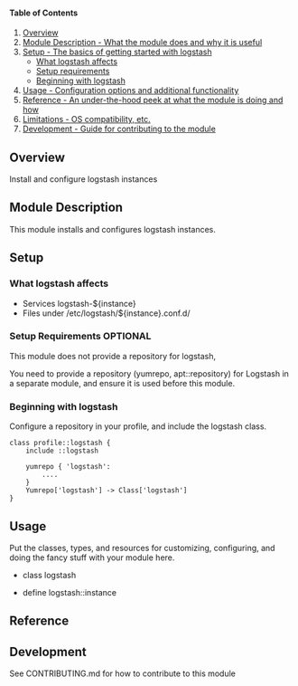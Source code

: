#### Table of Contents

1. [Overview](#overview)
2. [Module Description - What the module does and why it is useful](#module-description)
3. [Setup - The basics of getting started with logstash](#setup)
    * [What logstash affects](#what-logstash-affects)
    * [Setup requirements](#setup-requirements)
    * [Beginning with logstash](#beginning-with-logstash)
4. [Usage - Configuration options and additional functionality](#usage)
5. [Reference - An under-the-hood peek at what the module is doing and how](#reference)
5. [Limitations - OS compatibility, etc.](#limitations)
6. [Development - Guide for contributing to the module](#development)

## Overview

Install and configure logstash instances

## Module Description

This module installs and configures logstash instances.

## Setup

### What logstash affects

* Services logstash-${instance}
* Files under /etc/logstash/${instance}.conf.d/

### Setup Requirements **OPTIONAL**

This module does not provide a repository for logstash,

You need to provide a repository (yumrepo, apt::repository) for
Logstash in a separate module, and ensure it is used before this
module.

### Beginning with logstash

Configure a repository in your profile, and include the logstash class.

    class profile::logstash {
        include ::logstash

        yumrepo { 'logstash':
            ....
        }
        Yumrepo['logstash'] -> Class['logstash']
    }

## Usage

Put the classes, types, and resources for customizing, configuring,
and doing the fancy stuff with your module here.

* class logstash

* define logstash::instance

## Reference

## Development

See CONTRIBUTING.md for how to contribute to this module
